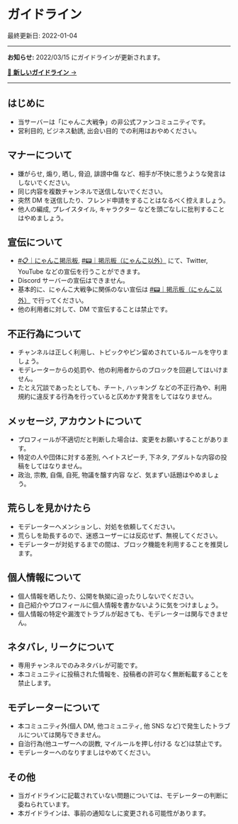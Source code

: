 # ガイドライン

最終更新日: 2022-01-04

---

**お知らせ:** 2022/03/15 にガイドラインが更新されます。

[📎 **新しいガイドライン** →](/guidelines-new)

---

## はじめに

- 当サーバーは「にゃんこ大戦争」の非公式ファンコミュニティです。
- 営利目的, ビジネス勧誘, 出会い目的 での利用はおやめください。

## マナーについて

- 嫌がらせ, 煽り, 晒し, 脅迫, 誹謗中傷 など、相手が不快に思うような発言はしないでください。
- 同じ内容を複数チャンネルで送信しないでください。
- 突然 DM を送信したり、フレンド申請をすることはなるべく控えましょう。
- 他人の編成, プレイスタイル, キャラクター などを頭ごなしに批判することはやめましょう。

## 宣伝について

- [#📋｜にゃんこ掲示板](https://discord.com/channels/755774191613247568/762663534215168010), [#📟｜掲示板（にゃんこ以外）](https://discord.com/channels/755774191613247568/914531689173237791) にて、Twitter, YouTube などの宣伝を行うことができます。
- Discord サーバーの宣伝はできません。
- 基本的に、にゃんこ大戦争に関係のない宣伝は [#📟｜掲示板（にゃんこ以外）](https://discord.com/channels/755774191613247568/914531689173237791) で行ってください。
- 他の利用者に対して、DM で宣伝することは禁止です。

## 不正行為について

- チャンネルは正しく利用し、トピックやピン留めされているルールを守りましょう。
- モデレーターからの処罰や、他の利用者からのブロックを回避してはいけません。
- たとえ冗談であったとしても、チート, ハッキング などの不正行為や、利用規約に違反する行為を行っていると仄めかす発言をしてはなりません。

## メッセージ, アカウントについて

- プロフィールが不適切だと判断した場合は、変更をお願いすることがあります。
- 特定の人や団体に対する差別, ヘイトスピーチ, 下ネタ, アダルトな内容の投稿をしてはなりません。
- 政治, 宗教, 自傷, 自死, 物議を醸す内容 など、気まずい話題はやめましょう。

## 荒らしを見かけたら

- モデレーターへメンションし、対処を依頼してください。
- 荒らしを助長するので、迷惑ユーザーには反応せず、無視してください。
- モデレーターが対処するまでの間は、ブロック機能を利用することを推奨します。

## 個人情報について

- 個人情報を晒したり、公開を執拗に迫ったりしないでください。
- 自己紹介やプロフィールに個人情報を書かないように気をつけましょう。
- 個人情報の特定や漏洩でトラブルが起きても、モデレーターは関与できません。

## ネタバレ, リークについて

- 専用チャンネルでのみネタバレが可能です。
- 本コミュニティに投稿された情報を、投稿者の許可なく無断転載することを禁止します。

## モデレーターについて

- 本コミュニティ外(個人 DM, 他コミュニティ, 他 SNS など)で発生したトラブルについては関与できません。
- 自治行為(他ユーザーへの説教, マイルールを押し付ける など)は禁止です。
- モデレーターへのなりすましはやめてください。

## その他

- 当ガイドラインに記載されていない問題については、モデレーターの判断に委ねられています。
- 本ガイドラインは、事前の通知なしに変更される可能性があります。
